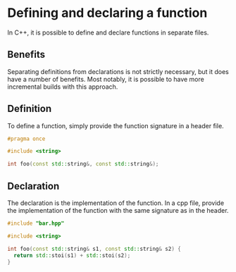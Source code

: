 # Defining and declaring a function

In C++, it is possible to define and declare functions in separate files.

## Benefits
Separating definitions from declarations is not strictly necessary, but it does
have a number of benefits. Most notably, it is possible to have more incremental
builds with this approach.

## Definition

To define a function, simply provide the function signature in a header file.

```cpp foo.hpp
#pragma once

#include <string>

int foo(const std::string&, const std::string&);
```

## Declaration

The declaration is the implementation of the function. In a cpp file, provide
the implementation of the function with the same signature as in the header.

```cpp foo.cpp
#include "bar.hpp"

#include <string>

int foo(const std::string& s1, const std::string& s2) {
  return std::stoi(s1) + std::stoi(s2);
}
```

